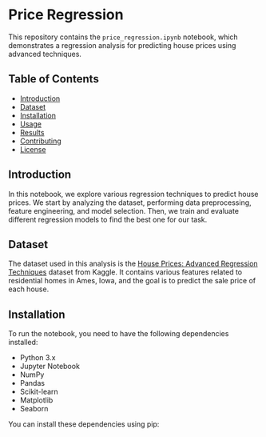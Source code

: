# Price Regression

This repository contains the `price_regression.ipynb` notebook, which demonstrates a regression analysis for predicting house prices using advanced techniques.

## Table of Contents

- [Introduction](#introduction)
- [Dataset](#dataset)
- [Installation](#installation)
- [Usage](#usage)
- [Results](#results)
- [Contributing](#contributing)
- [License](#license)

## Introduction

In this notebook, we explore various regression techniques to predict house prices. We start by analyzing the dataset, performing data preprocessing, feature engineering, and model selection. Then, we train and evaluate different regression models to find the best one for our task.

## Dataset

The dataset used in this analysis is the [House Prices: Advanced Regression Techniques](https://www.kaggle.com/c/house-prices-advanced-regression-techniques) dataset from Kaggle. It contains various features related to residential homes in Ames, Iowa, and the goal is to predict the sale price of each house.

## Installation

To run the notebook, you need to have the following dependencies installed:

- Python 3.x
- Jupyter Notebook
- NumPy
- Pandas
- Scikit-learn
- Matplotlib
- Seaborn

You can install these dependencies using pip:
